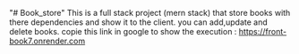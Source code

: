 "# Book_store" 
This is a full stack project (mern stack) that store books with there dependencies and show it to the client. 
you can add,update and delete books. 
 copie this link in google to show the execution : https://front-book7.onrender.com 
